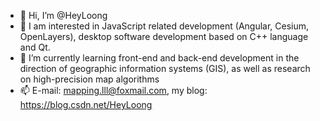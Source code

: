 - 👋 Hi, I’m @HeyLoong
- 👀 I am interested in JavaScript related development (Angular, Cesium, OpenLayers), desktop software development based on C++ language and Qt.
- 🌱 I’m currently learning front-end and back-end development in the direction of geographic information systems (GIS), as well as research on high-precision map algorithms
- 📫 E-mail: mapping.lll@foxmail.com, my blog: https://blog.csdn.net/HeyLoong
 
